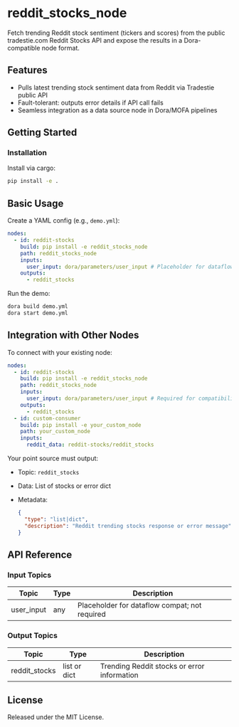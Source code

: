 # reddit_stocks_node

Fetch trending Reddit stock sentiment (tickers and scores) from the public tradestie.com Reddit Stocks API and expose the results in a Dora-compatible node format.

## Features
- Pulls latest trending stock sentiment data from Reddit via Tradestie public API
- Fault-tolerant: outputs error details if API call fails
- Seamless integration as a data source node in Dora/MOFA pipelines

## Getting Started

### Installation
Install via cargo:
```bash
pip install -e .
```

## Basic Usage

Create a YAML config (e.g., `demo.yml`):

```yaml
nodes:
  - id: reddit-stocks
    build: pip install -e reddit_stocks_node
    path: reddit_stocks_node
    inputs:
      user_input: dora/parameters/user_input # Placeholder for dataflow compatibility
    outputs:
      - reddit_stocks
```

Run the demo:

```bash
dora build demo.yml
dora start demo.yml
```


## Integration with Other Nodes

To connect with your existing node:

```yaml
nodes:
  - id: reddit-stocks
    build: pip install -e reddit_stocks_node
    path: reddit_stocks_node
    inputs:
      user_input: dora/parameters/user_input # Required for compatibility
    outputs:
      - reddit_stocks
  - id: custom-consumer
    build: pip install -e your_custom_node
    path: your_custom_node
    inputs:
      reddit_data: reddit-stocks/reddit_stocks
```

Your point source must output:

* Topic: `reddit_stocks`
* Data: List of stocks or error dict
* Metadata:

  ```json
  {
    "type": "list|dict",
    "description": "Reddit trending stocks response or error message"
  }
  ```

## API Reference

### Input Topics

| Topic       | Type   | Description                                  |
| ----------- | ------ | -------------------------------------------- |
| user_input  | any    | Placeholder for dataflow compat; not required |

### Output Topics

| Topic         | Type         | Description                                    |
| ------------- | ------------ | ---------------------------------------------- |
| reddit_stocks | list or dict | Trending Reddit stocks or error information     |


## License

Released under the MIT License.
